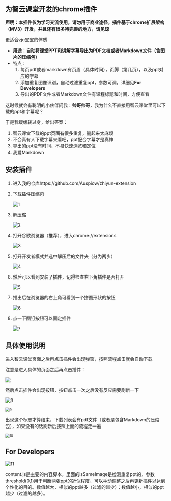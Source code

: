 ## 为智云课堂开发的chrome插件

**声明：本插件仅为学习交流使用，请勿用于商业途径。插件基于chrome扩展架构（MV3）开发，并且还有很多待完善的地方，请见谅**

<del>更适合zju宝宝的体质</del>

* **用途：自动将课堂PPT和讲解字幕导出为PDF文档或者Markdown文件（含图片的压缩包）** 
* 特点：  
    1. 每页pdf或者markdown有页眉（具体时间），页脚（第几页），以及ppt对应的字幕  
    2. 添加重复图像识别，自动过滤重复ppt，参数可调，详细见**For Developers**  
    3. 导出的PDF文件或者Markdown文件有课程标题和时间，方便查看 

这时候就会有聪明的小伙伴问我：**帅哥帅哥**，我为什么不直接用智云课堂里可以下载的ppt和字幕呢？

于是我缓缓转过身，给出答案：

1. 智云课堂下载的ppt页面有很多重复，删起来太麻烦
2. 不会真有人下载字幕来看吧，ppt配合字幕才是真神
3. 导出的ppt没有时间，不易快速浏览和定位
4. 我爱Markdown



##  安装插件

1. 进入我的仓库https://github.com/Auspiow/zhiyun-extension

2. 下载插件压缩包

   ![1](./assets/1.png)

3. 解压缩

   ![2](./assets/2.png)

4. 打开谷歌浏览器（推荐），进入chrome://extensions

   ![3](./assets/3.png)

5. 打开开发者模式并选中解压后的文件夹（分为两步）

   ![4](./assets/4.png)

6. 然后可以看到安装了插件，记得检查右下角插件是否打开

   ![5](./assets/5.png)

7. 推出后在浏览器的右上角可看到一个拼图形状的按钮

   ![6](./assets/6.png)

8. 点一下图钉按钮可以固定插件

   ![7](./assets/7.png)

   

## 具体使用说明

进入智云课堂页面之后再点击插件会出现弹窗，按照流程点击就会自动下载

注意是进入具体的页面之后再点击插件：

![](./assets/8.png)

然后点击插件会出现按钮，按钮点击一次之后没有反应需要刷新一下

![8](./assets/9.png)

<img src="./assets/10.png" alt="9" style="zoom:80%;" />

出现这个标志才算结束，下载列表会有pdf文件（或者是包含Markdown的压缩包），如果没有的话刷新后按照上面的流程走一遍

<img src="./assets/11.png" alt="10" style="zoom:80%;" />



## For Developers

![11](./assets/12.png)

content.js是主要的内容脚本，里面的isSameImage是检测重复ppt的，参数threshold(0,1)用于判断两张ppt的近似程度，可以手动调整之后再更新插件以达到个性化的目的。数值越大，相似的ppt越多（过滤的越少）；数值越小，相似的ppt越少（过滤的越多）。